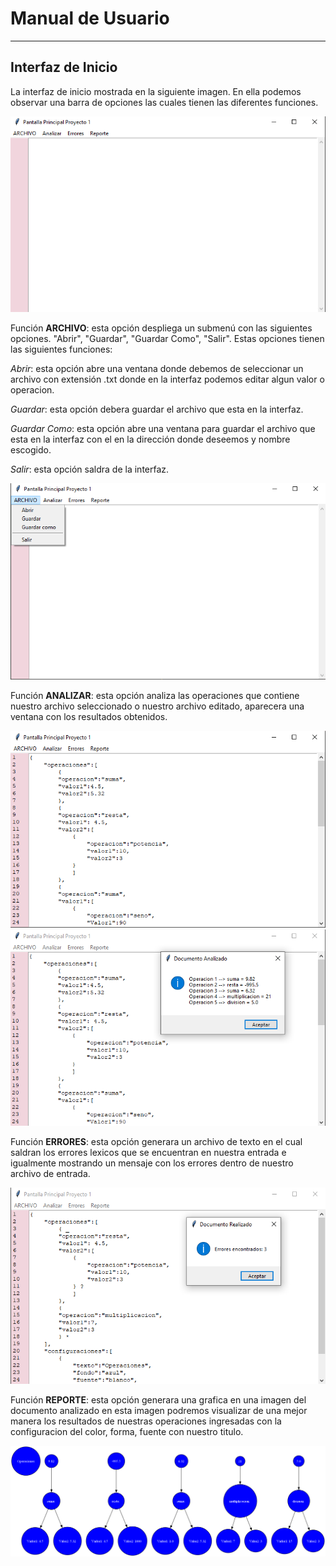 # Manual de Usuario

___

## Interfaz de Inicio

La interfaz de inicio mostrada en la siguiente imagen. En ella podemos observar una barra de opciones las cuales tienen las diferentes funciones.

![Interfaz](interfaz1.png)

Función **ARCHIVO**: esta opción despliega un submenú con las siguientes opciones. "Abrir", "Guardar", "Guardar Como", "Salir". Estas opciones tienen las siguientes funciones:

*Abrir*: esta opción abre una ventana donde debemos de seleccionar un archivo con extensión .txt donde en la interfaz podemos editar algun valor o operacion.

*Guardar*: esta opción debera guardar el archivo que esta en la interfaz.

*Guardar Como*: esta opción abre una ventana para guardar el archivo que esta en la interfaz con el en la dirección donde deseemos y nombre escogido.

*Salir*: esta opción saldra de la interfaz.

![Interfaz2](interfaz2.png)

Función **ANALIZAR**: esta opción analiza las operaciones que contiene nuestro archivo seleccionado o nuestro archivo editado, aparecera una ventana con los resultados obtenidos.

![Interfaz3](interfaz3.png)
![Interfaz3.1](interfaz3.1.png)

Función **ERRORES**: esta opción generara un archivo de texto en el cual saldran los errores lexicos que se encuentran en nuestra entrada e igualmente mostrando un mensaje con los errores dentro de nuestro archivo de entrada. 

![Interfaz3](interfaz3.2.png)

Función **REPORTE**: esta opción generara una grafica en una imagen del documento analizado en esta imagen podremos visualizar de una mejor manera los resultados de nuestras operaciones ingresadas con la configuracion del color, forma, fuente con nuestro titulo.

![Interfaz4](Operaciones.png)
